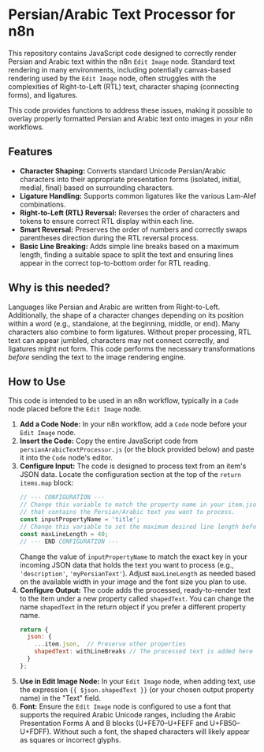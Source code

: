# Persian/Arabic Text Processor for n8n

This repository contains JavaScript code designed to correctly render Persian and Arabic text within the n8n `Edit Image` node. Standard text rendering in many environments, including potentially canvas-based rendering used by the `Edit Image` node, often struggles with the complexities of Right-to-Left (RTL) text, character shaping (connecting forms), and ligatures.

This code provides functions to address these issues, making it possible to overlay properly formatted Persian and Arabic text onto images in your n8n workflows.

## Features

* **Character Shaping:** Converts standard Unicode Persian/Arabic characters into their appropriate presentation forms (isolated, initial, medial, final) based on surrounding characters.
* **Ligature Handling:** Supports common ligatures like the various Lam-Alef combinations.
* **Right-to-Left (RTL) Reversal:** Reverses the order of characters and tokens to ensure correct RTL display within each line.
* **Smart Reversal:** Preserves the order of numbers and correctly swaps parentheses direction during the RTL reversal process.
* **Basic Line Breaking:** Adds simple line breaks based on a maximum length, finding a suitable space to split the text and ensuring lines appear in the correct top-to-bottom order for RTL reading.

## Why is this needed?

Languages like Persian and Arabic are written from Right-to-Left. Additionally, the shape of a character changes depending on its position within a word (e.g., standalone, at the beginning, middle, or end). Many characters also combine to form ligatures. Without proper processing, RTL text can appear jumbled, characters may not connect correctly, and ligatures might not form. This code performs the necessary transformations *before* sending the text to the image rendering engine.

## How to Use

This code is intended to be used in an n8n workflow, typically in a `Code` node placed before the `Edit Image` node.

1.  **Add a Code Node:** In your n8n workflow, add a `Code` node before your `Edit Image` node.
2.  **Insert the Code:** Copy the entire JavaScript code from `persianArabicTextProcessor.js` (or the block provided below) and paste it into the `Code` node's editor.
3.  **Configure Input:** The code is designed to process text from an item's JSON data. Locate the configuration section at the top of the `return items.map` block:
    ```javascript
    // --- CONFIGURATION ---
    // Change this variable to match the property name in your item.json
    // that contains the Persian/Arabic text you want to process.
    const inputPropertyName = 'title';
    // Change this variable to set the maximum desired line length before breaking.
    const maxLineLength = 40;
    // --- END CONFIGURATION ---
    ```
    Change the value of `inputPropertyName` to match the exact key in your incoming JSON data that holds the text you want to process (e.g., `'description'`, `'myPersianText'`).
    Adjust `maxLineLength` as needed based on the available width in your image and the font size you plan to use.
4.  **Configure Output:** The code adds the processed, ready-to-render text to the item under a new property called `shapedText`. You can change the name `shapedText` in the return object if you prefer a different property name.
    ```javascript
    return {
      json: {
        ...item.json,  // Preserve other properties
        shapedText: withLineBreaks // The processed text is added here
      }
    };
    ```
5.  **Use in Edit Image Node:** In your `Edit Image` node, when adding text, use the expression `{{ $json.shapedText }}` (or your chosen output property name) in the "Text" field.
6.  **Font:** Ensure the `Edit Image` node is configured to use a font that supports the required Arabic Unicode ranges, including the Arabic Presentation Forms A and B blocks (U+FE70–U+FEFF and U+FB50–U+FDFF). Without such a font, the shaped characters will likely appear as squares or incorrect glyphs.
